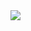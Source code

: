 <img src="https://capsule-render.vercel.app/api?type=wave&color=auto&height=300&section=header&text=Seung Min's Github&fontSize=50" />
<!--
**alpin87/alpin87** is a ✨ _special_ ✨ repository because its `README.md` (this file) appears on your GitHub profile.

Here are some ideas to get you started:

- 🔭 I’m currently working on ...
- 🌱 I’m currently learning ...
- 👯 I’m looking to collaborate on ...
- 🤔 I’m looking for help with ...
- 💬 Ask me about ...
- 📫 How to reach me: ...
- 😄 Pronouns: ...
- ⚡ Fun fact: ...
-->

<h3 align="center"><b>📚 SERVER  📚</b></h3>
<p align="center">
<a href="https://github.com/alpin87/alpin87" target="_blank"><img src="https://img.shields.io/badge/CentOS-262577?style=for-the-badge&logo=CentOS&logoColor=white"/></a>
<a href="https://github.com/alpin87/alpin87" target="_blank"><img src="https://img.shields.io/badge/docker-%230db7ed.svg?style=for-the-badge&logo=docker&logoColor=white"/></a>
<a href="https://github.com/alpin87/alpin87" target="_blank"><img src="https://img.shields.io/badge/AWS-%23FF9900.svg?style=for-the-badge&logo=amazon-aws&logoColor=white"/></a>
<a href="https://github.com/alpin87/alpin87" target="_blank"><img src="https://img.shields.io/badge/Linux-FCC624?style=for-the-badge&logo=Linux&logoColor=white"/></a>
</p>

<p align="center">
<h3 align="center"><b>📚 DataBase 📚</b></h3>
<a href="https://github.com/alpin87/alpin87" target="_blank"><img src="https://img.shields.io/badge/MySQL-4479A1?style=for-the-badge&logo=MySQL&logoColor=white"/></a>
</p>

<p align="center">
<h3 align="center"><b>📚 Languages 📚</b></h3>
<a href="https://github.com/alpin87/alpin87" target="_blank"><img src="https://img.shields.io/badge/java-%23ED8B00.svg?style=for-the-badge&logo=openjdk&logoColor=white"/></a>
</p>

![Anurag's GitHub stats](https://github-readme-stats.vercel.app/api?username=alpin87&show_icons=true&theme=radical)
[![Solved.ac Profile](http://mazassumnida.wtf/api/v2/generate_badge?boj=alpin87)](https://solved.ac/alpin87/)
